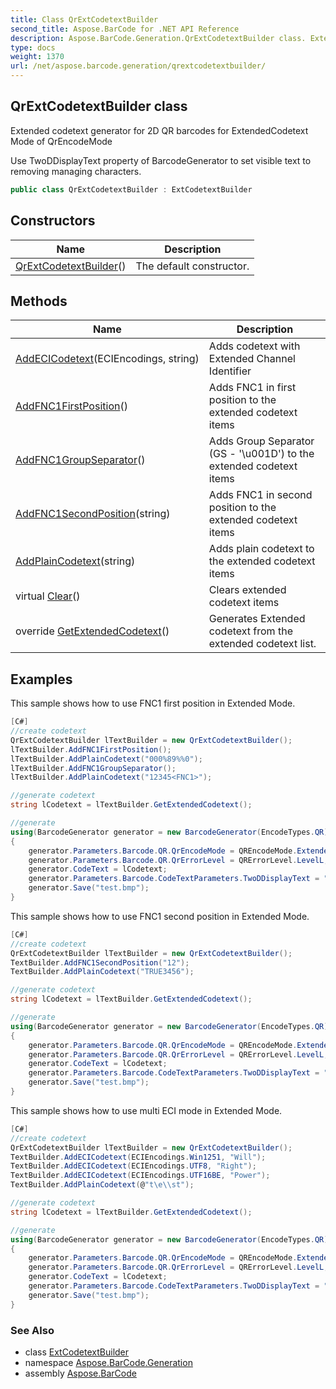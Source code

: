 ```yaml
---
title: Class QrExtCodetextBuilder
second_title: Aspose.BarCode for .NET API Reference
description: Aspose.BarCode.Generation.QrExtCodetextBuilder class. Extended codetext generator for 2D QR barcodes for ExtendedCodetext Mode of QrEncodeMode
type: docs
weight: 1370
url: /net/aspose.barcode.generation/qrextcodetextbuilder/
---
```

## QrExtCodetextBuilder class

Extended codetext generator for 2D QR barcodes for ExtendedCodetext Mode of QrEncodeMode

Use TwoDDisplayText property of BarcodeGenerator to set visible text to removing managing characters.

```csharp
public class QrExtCodetextBuilder : ExtCodetextBuilder
```

## Constructors

| Name | Description |
| --- | --- |
| [QrExtCodetextBuilder](qrextcodetextbuilder/)() | The default constructor. |

## Methods

| Name | Description |
| --- | --- |
| [AddECICodetext](../../aspose.barcode.generation/extcodetextbuilder/addecicodetext/)(ECIEncodings, string) | Adds codetext with Extended Channel Identifier |
| [AddFNC1FirstPosition](../../aspose.barcode.generation/qrextcodetextbuilder/addfnc1firstposition/)() | Adds FNC1 in first position to the extended codetext items |
| [AddFNC1GroupSeparator](../../aspose.barcode.generation/qrextcodetextbuilder/addfnc1groupseparator/)() | Adds Group Separator (GS - '\\u001D') to the extended codetext items |
| [AddFNC1SecondPosition](../../aspose.barcode.generation/qrextcodetextbuilder/addfnc1secondposition/)(string) | Adds FNC1 in second position to the extended codetext items |
| [AddPlainCodetext](../../aspose.barcode.generation/extcodetextbuilder/addplaincodetext/)(string) | Adds plain codetext to the extended codetext items |
| virtual [Clear](../../aspose.barcode.generation/extcodetextbuilder/clear/)() | Clears extended codetext items |
| override [GetExtendedCodetext](../../aspose.barcode.generation/qrextcodetextbuilder/getextendedcodetext/)() | Generates Extended codetext from the extended codetext list. |

## Examples

This sample shows how to use FNC1 first position in Extended Mode.

```csharp
[C#]
//create codetext
QrExtCodetextBuilder lTextBuilder = new QrExtCodetextBuilder();
lTextBuilder.AddFNC1FirstPosition();
lTextBuilder.AddPlainCodetext("000%89%%0");
lTextBuilder.AddFNC1GroupSeparator();
lTextBuilder.AddPlainCodetext("12345<FNC1>");

//generate codetext
string lCodetext = lTextBuilder.GetExtendedCodetext();

//generate
using(BarcodeGenerator generator = new BarcodeGenerator(EncodeTypes.QR))
{
    generator.Parameters.Barcode.QR.QrEncodeMode = QREncodeMode.ExtendedCodetext;
    generator.Parameters.Barcode.QR.QrErrorLevel = QRErrorLevel.LevelL;
	generator.CodeText = lCodetext;
    generator.Parameters.Barcode.CodeTextParameters.TwoDDisplayText = "My Text";
	generator.Save("test.bmp");
}
```

This sample shows how to use FNC1 second position in Extended Mode.

```csharp
[C#]
//create codetext
QrExtCodetextBuilder lTextBuilder = new QrExtCodetextBuilder();
TextBuilder.AddFNC1SecondPosition("12");
TextBuilder.AddPlainCodetext("TRUE3456"); 

//generate codetext
string lCodetext = lTextBuilder.GetExtendedCodetext();

//generate
using(BarcodeGenerator generator = new BarcodeGenerator(EncodeTypes.QR))
{
    generator.Parameters.Barcode.QR.QrEncodeMode = QREncodeMode.ExtendedCodetext;
    generator.Parameters.Barcode.QR.QrErrorLevel = QRErrorLevel.LevelL;
	generator.CodeText = lCodetext;
    generator.Parameters.Barcode.CodeTextParameters.TwoDDisplayText = "My Text";
	generator.Save("test.bmp");
}
```

This sample shows how to use multi ECI mode in Extended Mode.

```csharp
[C#]
//create codetext
QrExtCodetextBuilder lTextBuilder = new QrExtCodetextBuilder();
TextBuilder.AddECICodetext(ECIEncodings.Win1251, "Will");
TextBuilder.AddECICodetext(ECIEncodings.UTF8, "Right");
TextBuilder.AddECICodetext(ECIEncodings.UTF16BE, "Power");
TextBuilder.AddPlainCodetext(@"t\e\\st");   

//generate codetext
string lCodetext = lTextBuilder.GetExtendedCodetext();

//generate
using(BarcodeGenerator generator = new BarcodeGenerator(EncodeTypes.QR))
{
    generator.Parameters.Barcode.QR.QrEncodeMode = QREncodeMode.ExtendedCodetext;
    generator.Parameters.Barcode.QR.QrErrorLevel = QRErrorLevel.LevelL;
	generator.CodeText = lCodetext;
    generator.Parameters.Barcode.CodeTextParameters.TwoDDisplayText = "My Text";
	generator.Save("test.bmp");
}
```

### See Also

* class [ExtCodetextBuilder](../extcodetextbuilder/)
* namespace [Aspose.BarCode.Generation](../../aspose.barcode.generation/)
* assembly [Aspose.BarCode](../../)


